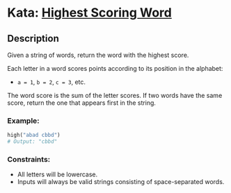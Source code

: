 # Kata: [Highest Scoring Word](https://www.codewars.com/kata/57eb8fcdf670e99d9b000272)

## Description
Given a string of words, return the word with the highest score.

Each letter in a word scores points according to its position in the alphabet: 
- `a = 1`, `b = 2`, `c = 3`, etc.

The word score is the sum of the letter scores. If two words have the same score, return the one that appears first in the string.

### Example:
```python
high("abad cbbd") 
# Output: "cbbd"
```

### Constraints:
- All letters will be lowercase.
- Inputs will always be valid strings consisting of space-separated words.